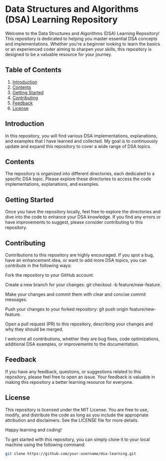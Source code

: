 # Data Structures and Algorithms (DSA) Learning Repository

Welcome to the Data Structures and Algorithms (DSA) Learning Repository! 
This repository is dedicated to helping you master essential DSA concepts and implementations. 
Whether you're a beginner looking to learn the basics or an experienced coder aiming to sharpen your skills, this repository is designed to be a valuable resource for your journey.

## Table of Contents

1. [Introduction](#introduction)
2. [Contents](#contents)
3. [Getting Started](#getting-started)
4. [Contributing](#contributing)
5. [Feedback](#feedback)
6. [License](#license)

## Introduction

In this repository, you will find various DSA implementations, explanations, and examples that I have learned and collected. My goal is to continuously update and expand this repository to cover a wide range of DSA topics.

## Contents

The repository is organized into different directories, each dedicated to a specific DSA topic.
Please explore these directories to access the code implementations, explanations, and examples.

## Getting Started
Once you have the repository locally, feel free to explore the directories and dive into the code to enhance your DSA knowledge. If you find any errors or have improvements to suggest, please consider contributing to this repository.

## Contributing
Contributions to this repository are highly encouraged. If you spot a bug, have an enhancement idea, or want to add more DSA topics, you can contribute in the following ways:

Fork the repository to your GitHub account.

Create a new branch for your changes: git checkout -b feature/new-feature.

Make your changes and commit them with clear and concise commit messages.

Push your changes to your forked repository: git push origin feature/new-feature.

Open a pull request (PR) to this repository, describing your changes and why they should be merged.

I welcome all contributions, whether they are bug fixes, code optimizations, additional DSA examples, or improvements to the documentation.

## Feedback
If you have any feedback, questions, or suggestions related to this repository, please feel free to open an issue. 
Your feedback is valuable in making this repository a better learning resource for everyone.

## License
This repository is licensed under the MIT License. 
You are free to use, modify, and distribute the code as long as you include the appropriate attribution and disclaimers. See the LICENSE file for more details.

Happy learning and coding!

To get started with this repository, you can simply clone it to your local machine using the following command:

```bash
git clone https://github.com/your-username/dsa-learning.git
